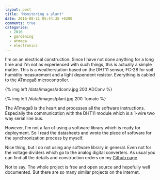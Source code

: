 ```yaml
---
layout: post
title: "Monitoring a plant"
date: 2016-08-21 09:44:38 +0200
comments: true
categories: 
  - 2016
  - gardening
  - atmega
  - electronics
---
```

I'm on an electrical construction. Since I have not done anything for
a long time and I'm not as experienced with such things, this is
actually a simple matter. This is a weatherstation based on the DHT11
sensor, FC-28 for soil humidity measurement  and a light dependent
resistor. Everything is cabled to the [ATmega8][atmega8] microcontroller.

{% img left /data/images/adconv.jpg 200 ADConv %}

{% img left /data/images/plant.jpg 200 Tomato %}

The ATmega8 is the heart and processes all the software instructions.
Especially the communication with the DHT11 module which is a 1-wire
two way serial line bus.

However, I'm not a fan of using a software library which is ready for
deployment. So I read the datasheets and wrote the piece of software
for the synchronization process by myself.

Nice thing, but I do not using any software library in general. Even
not for the voltage dividers which go to the analog digital
converters.  As usual you can find all the details and construction
orders on my [Github page][adconv].

Not to say. The whole project is free and open source and hopefully
well documented. But there are so many similar projects on the
internet.

[adconv]: https://github.com/manuel-io/adconv
[atmega8]: http://www.atmel.com/images/atmel-2486-8-bit-avr-microcontroller-atmega8_l_datasheet.pdf
